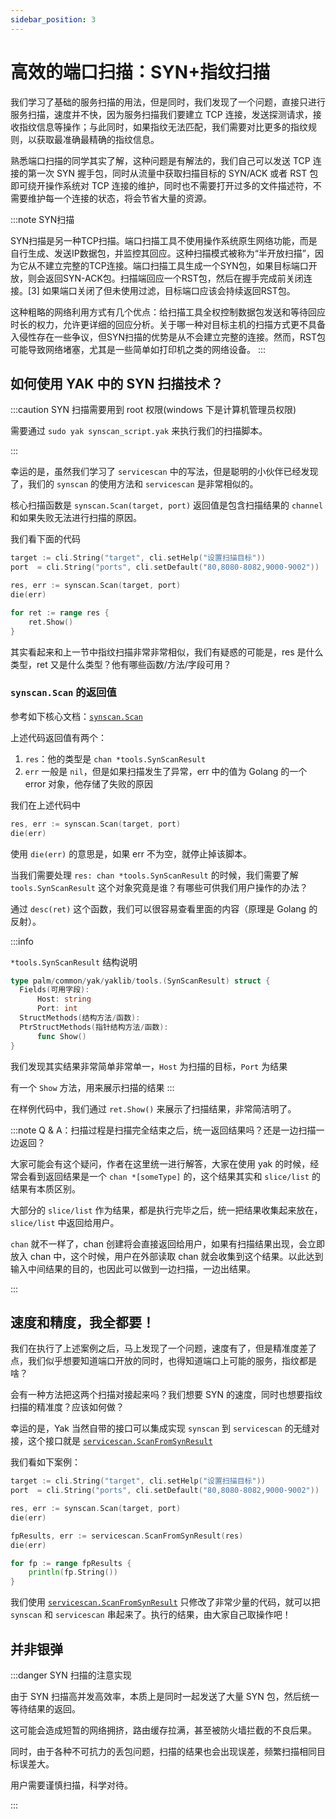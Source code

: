 ```yaml
---
sidebar_position: 3
---
```


# 高效的端口扫描：SYN+指纹扫描

我们学习了基础的服务扫描的用法，但是同时，我们发现了一个问题，直接只进行服务扫描，速度并不快，因为服务扫描我们要建立 TCP
连接，发送探测请求，接收指纹信息等操作；与此同时，如果指纹无法匹配，我们需要对比更多的指纹规则，以获取最准确最精确的指纹信息。

熟悉端口扫描的同学其实了解，这种问题是有解法的，我们自己可以发送 TCP 连接的第一次 SYN 握手包，同时从流量中获取扫描目标的 SYN/ACK 或者 RST 包即可绕开操作系统对 TCP
连接的维护，同时也不需要打开过多的文件描述符，不需要维护每一个连接的状态，将会节省大量的资源。

:::note SYN扫描

SYN扫描是另一种TCP扫描。端口扫描工具不使用操作系统原生网络功能，而是自行生成、发送IP数据包，并监控其回应。这种扫描模式被称为“半开放扫描”，因为它从不建立完整的TCP连接。端口扫描工具生成一个SYN包，如果目标端口开放，则会返回SYN-ACK包。扫描端回应一个RST包，然后在握手完成前关闭连接。[3]
如果端口关闭了但未使用过滤，目标端口应该会持续返回RST包。

这种粗略的网络利用方式有几个优点：给扫描工具全权控制数据包发送和等待回应时长的权力，允许更详细的回应分析。关于哪一种对目标主机的扫描方式更不具备入侵性存在一些争议，但SYN扫描的优势是从不会建立完整的连接。然而，RST包可能导致网络堵塞，尤其是一些简单如打印机之类的网络设备。
:::

## 如何使用 YAK 中的 SYN 扫描技术？

:::caution SYN 扫描需要用到 root 权限(windows 下是计算机管理员权限)

需要通过 `sudo yak synscan_script.yak` 来执行我们的扫描脚本。

:::

幸运的是，虽然我们学习了 `servicescan` 中的写法，但是聪明的小伙伴已经发现了，我们的 `synscan` 的使用方法和 `servicescan` 是非常相似的。

核心扫描函数是 `synscan.Scan(target, port)` 返回值是包含扫描结果的 `channel` 和如果失败无法进行扫描的原因。

我们看下面的代码

```go
target := cli.String("target", cli.setHelp("设置扫描目标"))
port  = cli.String("ports", cli.setDefault("80,8080-8082,9000-9002"))

res, err := synscan.Scan(target, port)
die(err)

for ret := range res {
    ret.Show()
}
```

其实看起来和上一节中指纹扫描非常非常相似，我们有疑惑的可能是，res 是什么类型，ret 又是什么类型？他有哪些函数/方法/字段可用？

### `synscan.Scan` 的返回值

参考如下核心文档：[`synscan.Scan`](/docs/api/synscan#synscanscan)

上述代码返回值有两个：

1. `res`：他的类型是 `chan *tools.SynScanResult`
2. `err` 一般是 `nil`，但是如果扫描发生了异常，err 中的值为 Golang 的一个 error 对象，他存储了失败的原因

我们在上述代码中

```go {2}
res, err := synscan.Scan(target, port)
die(err)
```

使用 `die(err)` 的意思是，如果 err 不为空，就停止掉该脚本。

当我们需要处理 `res: chan *tools.SynScanResult` 的时候，我们需要了解 `tools.SynScanResult` 这个对象究竟是谁？有哪些可供我们用户操作的办法？

通过 `desc(ret)` 这个函数，我们可以很容易查看里面的内容（原理是 Golang 的反射）。

:::info

`*tools.SynScanResult` 结构说明

```go
type palm/common/yak/yaklib/tools.(SynScanResult) struct {
  Fields(可用字段): 
      Host: string  
      Port: int  
  StructMethods(结构方法/函数): 
  PtrStructMethods(指针结构方法/函数): 
      func Show() 
}
```

我们发现其实结果非常简单非常单一，`Host` 为扫描的目标，`Port` 为结果

有一个 `Show` 方法，用来展示扫描的结果
:::

在样例代码中，我们通过 `ret.Show()` 来展示了扫描结果，非常简洁明了。

:::note Q & A：扫描过程是扫描完全结束之后，统一返回结果吗？还是一边扫描一边返回？

大家可能会有这个疑问，作者在这里统一进行解答，大家在使用 yak 的时候，经常会看到返回结果是一个 `chan *[someType]` 的，这个结果其实和 `slice/list` 的结果有本质区别。

大部分的 `slice/list` 作为结果，都是执行完毕之后，统一把结果收集起来放在，`slice/list` 中返回给用户。

`chan` 就不一样了，chan 创建将会直接返回给用户，如果有扫描结果出现，会立即放入 chan 中，这个时候，用户在外部读取 chan 就会收集到这个结果。以此达到输入中间结果的目的，也因此可以做到一边扫描，一边出结果。

:::

## 速度和精度，我全都要！

我们在执行了上述案例之后，马上发现了一个问题，速度有了，但是精准度差了点，我们似乎想要知道端口开放的同时，也得知道端口上可能的服务，指纹都是啥？

会有一种方法把这两个扫描对接起来吗？我们想要 SYN 的速度，同时也想要指纹扫描的精准度？应该如何做？

幸运的是，Yak 当然自带的接口可以集成实现 `synscan` 到 `servicescan`
的无缝对接，这个接口就是 [`servicescan.ScanFromSynResult`](/docs/api/servicescan#servicescanscanfromsynresult)

我们看如下案例：

```go {7-8}
target := cli.String("target", cli.setHelp("设置扫描目标"))
port  = cli.String("ports", cli.setDefault("80,8080-8082,9000-9002"))

res, err := synscan.Scan(target, port)
die(err)

fpResults, err := servicescan.ScanFromSynResult(res)
die(err)

for fp := range fpResults {
    println(fp.String())
}
```

我们使用 [`servicescan.ScanFromSynResult`](/docs/api/servicescan#servicescanscanfromsynresult) 只修改了非常少量的代码，就可以把 `synscan`
和 `servicescan` 串起来了。执行的结果，由大家自己取操作吧！

## 并非银弹

:::danger SYN 扫描的注意实现

由于 SYN 扫描高并发高效率，本质上是同时一起发送了大量 SYN 包，然后统一等待结果的返回。

这可能会造成短暂的网络拥挤，路由缓存拉满，甚至被防火墙拦截的不良后果。

同时，由于各种不可抗力的丢包问题，扫描的结果也会出现误差，频繁扫描相同目标误差大。

用户需要谨慎扫描，科学对待。

:::